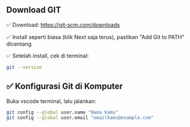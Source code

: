 ## Download GIT
✅ Download: https://git-scm.com/downloads

✅ Install seperti biasa (klik Next saja terus), pastikan "Add Git to PATH" dicentang

✅ Setelah install, cek di terminal:
``` bash
git --version
```

## ✅ Konfigurasi Git di Komputer

Buka vscode terminal, lalu jalankan:

```bash
git config --global user.name "Nama Kamu"
git config --global user.email "emailkamu@example.com"
```
